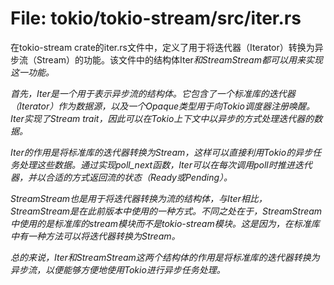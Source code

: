 # File: tokio/tokio-stream/src/iter.rs

在tokio-stream crate的iter.rs文件中，定义了用于将迭代器（Iterator）转换为异步流（Stream）的功能。该文件中的结构体Iter<I>和StreamStream<I>都可以用来实现这一功能。

首先，Iter<I>是一个用于表示异步流的结构体。它包含了一个标准库的迭代器（Iterator）作为数据源，以及一个Opaque类型用于向Tokio调度器注册唤醒。Iter实现了Stream trait，因此可以在Tokio上下文中以异步的方式处理迭代器的数据。

Iter的作用是将标准库的迭代器转换为Stream，这样可以直接利用Tokio的异步任务处理这些数据。通过实现poll_next函数，Iter可以在每次调用poll时推进迭代器，并以合适的方式返回流的状态（Ready或Pending）。

StreamStream<I>也是用于将迭代器转换为流的结构体，与Iter相比，StreamStream<I>是在此前版本中使用的一种方式。不同之处在于，StreamStream中使用的是标准库的stream模块而不是tokio-stream模块。这是因为，在标准库中有一种方法可以将迭代器转换为Stream。

总的来说，Iter<I>和StreamStream<I>这两个结构体的作用是将标准库的迭代器转换为异步流，以便能够方便地使用Tokio进行异步任务处理。

